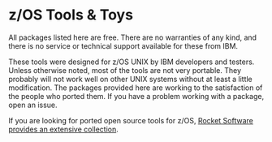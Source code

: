 # z/OS Tools & Toys

All packages listed here are free. There are no warranties of any kind, and there is no service or technical support available for these from IBM.

These tools were designed for z/OS UNIX by IBM developers and testers. Unless otherwise noted, most of the tools are not very portable. They probably will not work well on other UNIX systems without at least a little modification. The packages provided here are working to the satisfaction of the people who ported them. If you have a problem working with a package, open an issue.

If you are looking for ported open source tools for z/OS, [Rocket Software provides an extensive collection](https://www.rocketsoftware.com/zos-open-source/tools).
